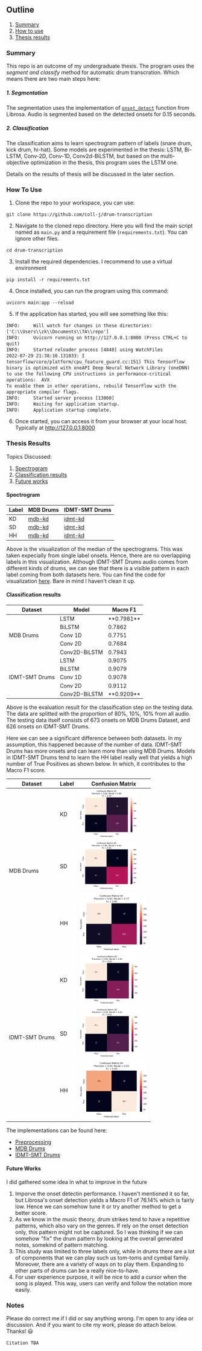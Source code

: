 ## Outline
1. [Summary](#summary)
2. [How to use](#how-to-use)
3. [Thesis results](#thesis-results)

### Summary
This repo is an outcome of my undergraduate thesis. The program uses the *segment and classify* method for automatic drum transcration. Which means there are two main steps here:
##### 1. Segmentation
The segmentation uses the implementation of [`onset_detect`](https://librosa.org/doc/main/generated/librosa.onset.onset_detect.html) function from Librosa. Audio is segmented based on the detected onsets for 0.15 seconds.

##### 2. Classification
The classification aims to learn spectrogram pattern of labels (snare drum, kick drum, hi-hat). Some models are experimented in the thesis: LSTM, Bi-LSTM, Conv-2D, Conv-1D, Conv2d-BiLSTM, but based on the multi-objective optimization in the thesis, this program uses the LSTM one.

Details on the results of thesis will be discussed in the later section.

### How To Use
1. Clone the repo to your workspace, you can use:
```
git clone https://github.com/coll-j/drum-transcription
```
2. Navigate to the cloned repo directory. Here you will find the main script named as `main.py` and a requirement file (`requirements.txt`). You can ignore other files.
```
cd drum-transcription
```
3. Install the required dependencies. I recommend to use a virtual environment
```
pip install -r requirements.txt
```
4. Once installed, you can run the program using this command:
```
uvicorn main:app --reload
```
5. If the application has started, you will see something like this:
```
INFO:     Will watch for changes in these directories: ['C:\\Users\\zk\\Documents\\TA\\repo']
INFO:     Uvicorn running on http://127.0.0.1:8000 (Press CTRL+C to quit)
INFO:     Started reloader process [4840] using WatchFiles
2022-07-29 21:38:10.131833: I tensorflow/core/platform/cpu_feature_guard.cc:151] This TensorFlow binary is optimized with oneAPI Deep Neural Network Library (oneDNN) to use the following CPU instructions in performance-critical operations:  AVX
To enable them in other operations, rebuild TensorFlow with the appropriate compiler flags.
INFO:     Started server process [13860]
INFO:     Waiting for application startup.
INFO:     Application startup complete.
```
6. Once started, you can access it from your browser at your local host. Typically at http://127.0.0.1:8000

### Thesis Results
Topics Discussed:
1. [Spectrogram](#spectrogram)
2. [Classification results](#classification-results)
3. [Future works](#future-works)

#### Spectrogram

| Label | MDB Drums | IDMT-SMT Drums |
| ------ | ------ | ------ |
| KD | [mdb-kd](readme/mdb-kd.png) | [idmt-kd](readme/idmt-kd.png) |
| SD | [mdb-kd](readme/mdb-sd.png) | [idmt-kd](readme/idmt-sd.png) |
| HH | [mdb-kd](readme/mdb-hh.png) | [idmt-kd](readme/idmt-hh.png) |

Above is the visualization of the median of the spectrograms. This was taken expecially from single label onsets. Hence, there are no overlapping labels in this visualization. Although IDMT-SMT Drums audio comes from different kinds of drums, we can see that there is a visible pattern in each label coming from both datasets here. You can find the code for visualization [here](https://colab.research.google.com/drive/1R3ZFVlcucahInK0dWMEvQ6JjB3be72p4). Bare in mind I haven't clean it up.

#### Classification results
<table>
    <thead>
        <tr>
            <th>Dataset</th>
            <th>Model</th>
            <th>Macro F1</th>
        </tr>
    </thead>
    <tbody>
        <tr>
            <td rowspan=5>MDB Drums</td>
            <td>LSTM</td>
            <td>**0.7981**</td>
        </tr>
        <tr>
            <td>BiLSTM</td>
            <td>0.7862</td>
        </tr>
        <tr>
            <td>Conv 1D</td>
            <td>0.7751</td>
        </tr>
        <tr>
	        <td>Conv 2D</td>
            <td>0.7684</td>
        </tr>
        <tr>
	        <td>Conv2D-BiLSTM</td>
            <td>0.7943</td>
        </tr>
     <tr>
            <td rowspan=5>IDMT-SMT Drums</td>
            <td>LSTM</td>
            <td>0.9075</td>
        </tr>
        <tr>
            <td>BiLSTM</td>
            <td>0.9079</td>
        </tr>
        <tr>
            <td>Conv 1D</td>
            <td>0.9078</td>
        </tr>
        <tr>
	        <td>Conv 2D</td>
            <td>0.9112</td>
        </tr>
        <tr>
	        <td>Conv2D-BiLSTM</td>
            <td>**0.9209**</td>
        </tr>
    </tbody>
</table>

Above is the evaluation result for the classification step on the testing data. The data are splitted with the proportion of 80%, 10%, 10% from all audio.  The testing data itself consists of 673 onsets on MDB Drums Dataset, and 626 onsets on IDMT-SMT Drums.

Here we can see a significant difference between both datasets. In my assumption, this happened because of the number of data. IDMT-SMT Drums  has more onsets and can learn more than using MDB Drums. Models in IDMT-SMT Drums tend to learn the HH label really well that yields a high number of True Positives as shown below. In which, it contributes to the Macro F1 score.
<table>
    <thead>
        <tr>
            <th>Dataset</th>
            <th>Label</th>
            <th>Confusion Matrix</th>
        </tr>
    </thead>
    <tbody>
        <tr>
            <td rowspan=3>MDB Drums</td>
            <td>KD</td>
            <td><img src="readme/cm-mdb-kd.png"></td>
        </tr>
        <tr>
            <td>SD</td>
            <td><img src="readme/cm-mdb-sd.png"></td>
        </tr>
        <tr>
            <td>HH</td>
            <td><img src="readme/cm-mdb-hh.png"></td>
        </tr>
     <tr>
            <td rowspan=3>IDMT-SMT Drums</td>
            <td>KD</td>
            <td><img src="readme/cm-idmt-kd.png"></td>
        </tr>
        <tr>
            <td>SD</td>
            <td><img src="readme/cm-idmt-sd.png"></td>
        </tr>
        <tr>
            <td>HH</td>
            <td><img src="readme/cm-idmt-hh.png"></td>
        </tr>
    </tbody>
</table>

The implementations can be found here:
* [Preprocessing](https://colab.research.google.com/drive/1vwCvE_G5rlnt3Yl4xBkmxxkUqYVGGOut)
* [MDB Drums](https://colab.research.google.com/drive/1KjHzvkrXlGPft1uLiHjZoAJHJ-NuwsNw)
* [IDMT-SMT Drums](https://colab.research.google.com/drive/1XnATMQFVHcWrJMv3A9HraUyzWLy5Xs67)

#### Future Works
I did gathered some idea in what to improve in the future
1. Imporve the onset detectin performance. I haven't mentioned it so far, but Librosa's onset detection yields a Macro F1 of 76.14% which is fairly low. Hence we can somehow tune it or try another method to get a better score.
2. As we know in the music theory, drum strikes tend to have a repetitive patterns, which also vary on the genres. If rely on the onset detection only, this pattern might not be captured. So I was thinking if we can somehow "fix" the drum pattern by looking at the overall generated notes, somekind of pattern matching.
3. This study was limited to three labels only, while in drums there are a lot of components that we can play such us tom-toms and cymbal family. Moreover, there are a variety of ways on to play them. Expanding to other parts of drums can be a really nice-to-have.
4. For user experience purpose, it will be nice to add a cursor when the song is played. This way, users can verify and follow the notation more easily.

### Notes
Please do correct me if I did or say anything wrong. I'm open to any idea or discussion. And if you want to cite my work, please do attach below. Thanks! :smiley:

```
Citation TBA
```